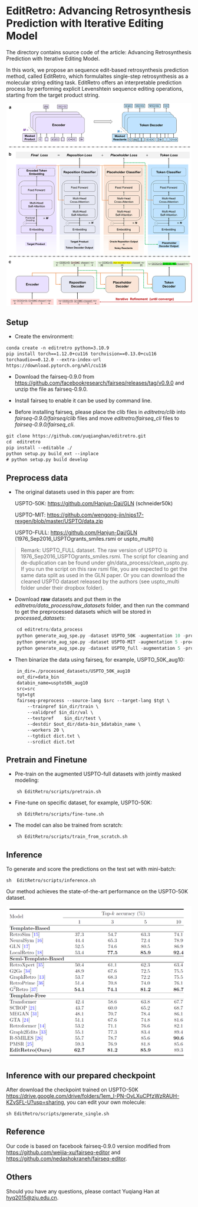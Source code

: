 # EditRetro: Advancing Retrosynthesis Prediction with Iterative Editing Model

The directory contains source code of the article: Advancing Retrosynthesis Prediction with Iterative Editing Model.

In this work, we propose an sequence edit-based retrosynthesis prediction method, called EditRetro, which formulaltes single-step retrosynthesis as a molecular string editing task. EditRetro offers an interpretable prediction process by performing explicit Levenshtein sequence editing operations, starting from the target product string. 
<div align=center>
<img src=model.jpg width="600px">
</div>

## Setup

- Create the environment:

 ```
conda create -n editretro python=3.10.9
pip install torch==1.12.0+cu116 torchvision==0.13.0+cu116 torchaudio==0.12.0 --extra-index-url https://download.pytorch.org/whl/cu116
 ```

- Download the fairseq-0.9.0 from https://github.com/facebookresearch/fairseq/releases/tag/v0.9.0 and unzip the file as fairseq-0.9.0.

- Install fairseq to enable it can be used by command line.
  
- Before installing fairseq, please place the clib files in _editretro/clib_ into _fairseq-0.9.0/fairseq/clib_ files and move _editretro/fairseq_cli_ files to _fairseq-0.9.0/fairseq_cli_.

```
git clone https://github.com/yuqianghan/editretro.git
cd  editretro
pip install --editable ./
python setup.py build_ext --inplace
# python setup.py build develop
```

## Preprocess data
- The original datasets used in this paper are from:

   USPTO-50K: https://github.com/Hanjun-Dai/GLN  (schneider50k)

   USPTO-MIT: https://github.com/wengong-jin/nips17-rexgen/blob/master/USPTO/data.zip

   USPTO-FULL: https://github.com/Hanjun-Dai/GLN  (1976_Sep2016_USPTOgrants_smiles.rsmi or uspto_multi)

> Remark: USPTO_FULL dataset. The raw version of USPTO is 1976_Sep2016_USPTOgrants_smiles.rsmi. The script for cleaning and de-duplication can be found under gln/data_process/clean_uspto.py. If you run the script on this raw rsmi file, you are expected to get the same data split as used in the GLN paper. Or you can download the cleaned USPTO dataset released by the authors (see uspto_multi folder under their dropbox folder).

- Download **raw** datasets and put them in the _editretro/data_process/raw_datasets_ folder, and then run the command to get the preprocessed datasets which will be stored in _processed_datasets_:
```python
    cd editretro/data_process
    python generate_aug_spe.py -dataset USPTO_50K -augmentation 10 -processes 8
    python generate_aug_spe.py -dataset USPTO-MIT -augmentation 5 -processes 8
    python generate_aug_spe.py -dataset USPTO_full -augmentation 5 -processes 8
```

- Then binarize the data using fairseq, for example, USPTO_50K_aug10:
```shell
    in_dir=./processed_datasets/USPTO_50K_aug10
    out_dir=data_bin
    databin_name=uspto50k_aug10
    src=src
    tgt=tgt
    fairseq-preprocess --source-lang $src --target-lang $tgt \
        --trainpref $in_dir/train \
        --validpref $in_dir/val \
        --testpref    $in_dir/test \
        --destdir $out_dir/data-bin_$databin_name \
        --workers 20 \
        --tgtdict dict.txt \
        --srcdict dict.txt
```

## Pretrain and Finetune
- Pre-train on the augmented USPTO-full datasets with jointly masked modeling:
```shell
    sh EditRetro/scripts/pretrain.sh
```
- Fine-tune on specific dataset, for example, USPTO-50K:
```shell
    sh EditRetro/scripts/fine-tune.sh
```
- The model can also be trained from scratch:
```shell
    sh EditRetro/scripts/train_from_scratch.sh
```


## Inference
To generate and score the predictions on the test set with mini-batch:
```shell
sh  EditRetro/scripts/inference.sh
```
Our method achieves the state-of-the-art performance on the USPTO-50K dataset. 
<div align=center>
<img src=results.png width="600px">
</div>

## Inference with our prepared checkpoint
After download the checkpoint trained on USPTO-50K https://drive.google.com/drive/folders/1em_I-PN-OvLXuCPfzWzRAUH-KZvSFL-U?usp=sharing, you can edit your own molecule:
```shell
sh EditRetro/scripts/generate_single.sh
```


<!-- 
## Citation
```
@article{han2023editretro,
	title={Explainable and Diverse Retrosynthesis Prediction via Generative Editing Model},
	author={Han, Yuqiang et al.},
	journal={},
	year={2023}
}
``` -->

## Reference
Our code is based on facebook fairseq-0.9.0 version modified from https://github.com/weijia-xu/fairseq-editor and https://github.com/nedashokraneh/fairseq-editor.

## Others
Should you have any questions, please contact Yuqiang Han at hyq2015@zju.edu.cn.
